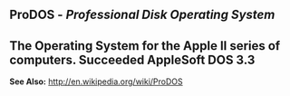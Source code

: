 **ProDOS** - *Professional Disk Operating System*
----
The Operating System for the Apple II series of computers. Succeeded AppleSoft DOS 3.3
----
**See Also:** http://en.wikipedia.org/wiki/ProDOS
